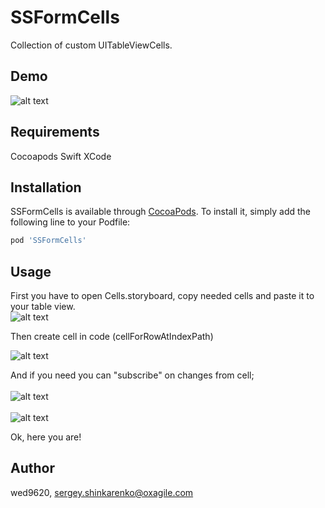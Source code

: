# SSFormCells
Collection of custom UITableViewCells.

## Demo

![alt text](https://image.ibb.co/jVy0vy/Screen_Shot_2018_05_29_at_1_01_47_PM.png)<br />

## Requirements
Cocoapods
Swift
XCode

## Installation

SSFormCells is available through [CocoaPods](https://cocoapods.org). To install
it, simply add the following line to your Podfile:

```ruby
pod 'SSFormCells'
```

## Usage

First you have to open Cells.storyboard, copy needed cells and paste it to your table view.<br />
![alt text](https://image.ibb.co/imisay/Screen_Shot_2018_05_29_at_12_43_19_PM.png)<br />

Then create cell in code (cellForRowAtIndexPath)<br />

![alt text](https://image.ibb.co/dqJsay/Screen_Shot_2018_05_29_at_12_49_43_PM.png)<br />

And if you need you can "subscribe" on changes from cell;<br /><br />
![alt text](https://image.ibb.co/hBjn8J/Screen_Shot_2018_05_29_at_12_53_05_PM.png)<br /><br />
![alt text](https://image.ibb.co/nsHqTJ/Screen_Shot_2018_05_29_at_12_51_32_PM.png)<br />

Ok, here you are!<br />

## Author

wed9620, sergey.shinkarenko@oxagile.com
